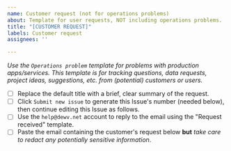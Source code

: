 ```yaml
---
name: Customer request (not for operations problems)
about: Template for user requests, NOT including operations problems.
title: "[CUSTOMER REQUEST]"
labels: Customer request
assignees: ''

---
```


*Use the `Operations problem` template for problems with production apps/services. This template is for tracking questions, data requests, project ideas, suggestions, etc. from (potential) customers or users.*

- [ ] Replace the default title with a brief, clear summary of the request.
- [ ] Click `Submit new issue` to generate this Issue's number (needed below), then continue editing this Issue as follows.
- [ ] Use the `help@dewv.net` account to reply to the email using the "Request received" template.
- [ ] Paste the email containing the customer's request below **but** *take care to redact any potentially sensitive information*.
